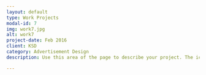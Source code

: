 ```yaml
---
layout: default
type: Work Projects
modal-id: 7
img: work7.jpg
alt: work7
project-date: Feb 2016
client: KSD
category: Advertisement Design
description: Use this area of the page to describe your project. The icon above is part of a free icon set by <a href="https://sellfy.com/p/8Q9P/jV3VZ/">Flat Icons</a>. On their website, you can download their free set with 16 icons, or you can purchase the entire set with 146 icons for only $12!

---
```

